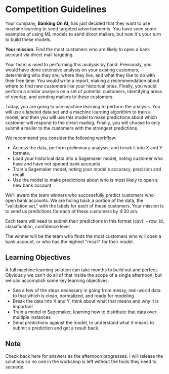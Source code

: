 # Competition Guidelines

Your company, **Banking On AI**, has just decided that they want to use machine learning to send targeted advertisements. You have seen some examples of using ML models to send direct mailers, but now it's your turn to build these models.

**Your mission**: Find the most customers who are likely to open a bank account via direct mail targeting. 

Your team is used to performing this analysis by hand. Previously, you would have done extensive analysis on your existing customers, determining who they are, where they live, and what they like to do with their free time. You would write a report, making a recommendation about where to find new customers like your historical ones. Finally, you would perform a similar analysis on a set of potential customers, identifying areas of overlap, and sending mailers to these customers. 

Today, you are going to use machine learning to perform the analysis. You will use a labeled data set and a machine learning algorithim to train a model, and then you will use this model to make predictions about which customer will respond to the direct mailing. Finally, you will choose to only submit a mailer to the customers with the strongest predictions.

We recommend you consider the following workflow:
- Access the data, perform preliminary analysis, and break it into X and Y formats.
- Load your historical data into a Sagemaker model, noting customer who have and have not opened bank accounts
- Train a Sagemaker model, noting your model's accuracy, precision and recall
- Use the model to make predictions about who is most likely to open a new bank account

We'll award the team winners who successfully predict customers who open bank accounts. We are holing back a portion of the data, the "validation set," with the labels for each of these customers. Your mission is to send us predictions for each of these customers by 4:30 pm.

Each team will need to submit their predictions in this format (csv):
	- row_id, classification, confidence level

The winner will be the team who finds the most customers who will open a bank account, or who has the highest "recall" for their model.

## Learning Objectives
A full machine learning solution can take months to build out and perfect. Obviously we can't do all of that inside the scope of a single afternoon, but we can accomplish some key learning objectives:
- See a few of the steps necessary in going from messy, real-world data to that which is clean, normalized, and ready for modeling
- Break the data into X and Y, think about what that means and why it is important
- Train a model in Sagemaker, learning how to distribute that data over multiple instances
- Send predictions against the model, to understand what it means to submit a prediction and get a result back.

## Note
Check back here for answers as the afternoon progresses. I will release the solutions so no one in the workshop is left without the tools they need to suceede. 
